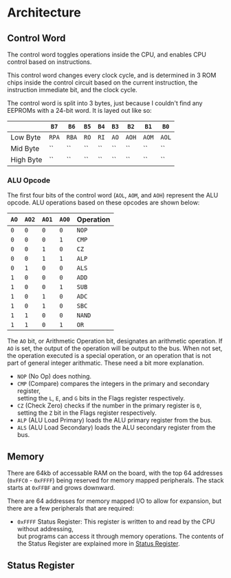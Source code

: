 # Architecture

## Control Word

The control word toggles operations inside the CPU,
and enables CPU control based on instructions.

This control word changes every clock cycle,
and is determined in 3 ROM chips inside the control circuit
based on the current instruction, the instruction immediate bit,
and the clock cycle.

The control word is split into 3 bytes,
just because I couldn't find any EEPROMs with a 24-bit word.
It is layed out like so:

|           | `B7` | `B6` | `B5` | `B4` | `B3` | `B2` | `B1` | `B0` |
|-----------|------|------|------|------|------|------|------|------|
| Low Byte  | `RPA` | `RBA` | `RO` | `RI` | `AO` | `AOH` | `AOM` | `AOL` |
| Mid Byte  | `` | `` | `` | `` | `` | `` | `` | `` |
| High Byte | `` | `` | `` | `` | `` | `` | `` | `` |

### ALU Opcode

The first four bits of the control word (`AOL`, `AOM`, and `AOH`) represent the ALU opcode.
ALU operations based on these opcodes are shown below:

|  `AO` | `AO2` | `AO1` | `AO0` | Operation |
|-------|-------|-------|-------|-----------|
|  `0`  |  `0`  |  `0`  |  `0`  |   `NOP`   |
|  `0`  |  `0`  |  `0`  |  `1`  |   `CMP`   |
|  `0`  |  `0`  |  `1`  |  `0`  |    `CZ`   |
|  `0`  |  `0`  |  `1`  |  `1`  |   `ALP`   |
|  `0`  |  `1`  |  `0`  |  `0`  |   `ALS`   |
|  `1`  |  `0`  |  `0`  |  `0`  |   `ADD`   |
|  `1`  |  `0`  |  `0`  |  `1`  |   `SUB`   |
|  `1`  |  `0`  |  `1`  |  `0`  |   `ADC`   |
|  `1`  |  `0`  |  `1`  |  `0`  |   `SBC`   |
|  `1`  |  `1`  |  `0`  |  `0`  |  `NAND`   |
|  `1`  |  `1`  |  `0`  |  `1`  |    `OR`   |

The `AO` bit, or Arithmetic Operation bit, designates an arithmetic operation.
If `AO` is set, the output of the operation will be output to the bus.
When not set, the operation executed is a special operation,
or an operation that is not part of general integer arithmatic.
These need a bit more explanation.

- `NOP` (No Op) does nothing.
- `CMP` (Compare) compares the integers in the primary and secondary register,\
  setting the `L`, `E`, and `G` bits in the Flags register respectively.
- `CZ` (Check Zero) checks if the number in the primary register is `0`,\
  setting the `Z` bit in the Flags register respectively.
- `ALP` (ALU Load Primary) loads the ALU primary register from the bus.
- `ALS` (ALU Load Secondary) loads the ALU secondary register from the bus.

## Memory

There are 64kb of accessable RAM on the board,
with the top 64 addresses (`0xFFC0` - `0xFFFF`) being reserved for memory mapped peripherals.
The stack starts at `0xFFBF` and grows downward.

There are 64 addresses for memory mapped I/O to allow for expansion,
but there are a few peripherals that are required:
- `0xFFFF` Status Register: This register is written to and read by the CPU without addressing,\
  but programs can access it through memory operations. The contents of the Status Register are explained more in [Status Register](#status-register).

## Status Register


